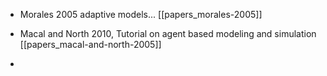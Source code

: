- Morales 2005 adaptive models... [[papers_morales-2005]]

- Macal and North 2010, Tutorial on agent based modeling and simulation [[papers_macal-and-north-2005]]

- 